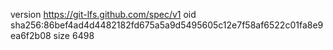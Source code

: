 version https://git-lfs.github.com/spec/v1
oid sha256:86bef4ad4d4482182fd675a5a9d5495605c12e7f58af6522c01fa8e9ea6f2b08
size 6498
